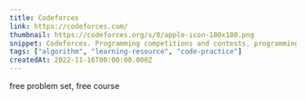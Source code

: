 ```yaml
---
title: Codeforces
link: https://codeforces.com/
thumbnail: https://codeforces.org/s/0/apple-icon-180x180.png
snippet: Codeforces. Programming competitions and contests, programming community
tags: ["algorithm", "learning-resource", "code-practice"]
createdAt: 2022-11-16T00:00:00.000Z
---
```

free problem set, free course